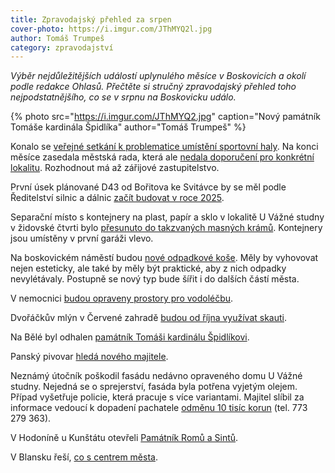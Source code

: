 ```yaml
---
title: Zpravodajský přehled za srpen
cover-photo: https://i.imgur.com/JThMYQ2l.jpg
author: Tomáš Trumpeš
category: zpravodajství
---
```


*Výběr nejdůležitějších událostí uplynulého měsíce v Boskovicích a okolí podle redakce Ohlasů. Přečtěte si stručný zpravodajský přehled toho nejpodstatnějšího, co se v srpnu na Boskovicku událo.*

{% photo src="https://i.imgur.com/JThMYQ2.jpg" caption="Nový památník Tomáše kardinála Špidlíka" author="Tomáš Trumpeš" %}

Konalo se [veřejné setkání k problematice umístění sportovní haly](https://ohlasy.info/clanky/2019/08/diskuse-hala.html). Na konci měsíce zasedala městská rada, která ale [nedala doporučení pro konkrétní lokalitu](https://ohlasy.info/clanky/2019/08/rada-nerozhodla.html). Rozhodnout má až zářijové zastupitelstvo.

První úsek plánované D43 od Bořitova ke Svitávce by se měl podle Ředitelství silnic a dálnic [začít budovat v roce 2025](https://blanensky.denik.cz/zpravy_region/zname-trasu-mame-penize-stavba-prvni-casti-d43-zacne-2025-vyhlasuje-rsd-20190801.html).

Separační místo s kontejnery na plast, papír a sklo v lokalitě U Vážné studny v židovské čtvrti bylo [přesunuto do takzvaných masných krámů](https://ohlasy.info/clanky/2019/08/z-radnice.html). Kontejnery jsou umístěny v první garáži vlevo.

Na boskovickém náměstí budou [nové odpadkové koše](https://ohlasy.info/clanky/2019/08/z-radnice.html). Měly by vyhovovat nejen esteticky, ale také by měly být praktické, aby z nich odpadky nevylétávaly. Postupně se nový typ bude šířit i do dalších částí města.

V nemocnici [budou opraveny prostory pro vodoléčbu](https://ohlasy.info/clanky/2019/08/z-radnice.html).

Dvořáčkův mlýn v Červené zahradě [budou od října využívat skauti](https://ohlasy.info/clanky/2019/08/z-radnice.html).

Na Bělé byl odhalen [památník Tomáši kardinálu Špidlíkovi](https://ohlasy.info/clanky/2019/08/kardinal-spidlik.html).

Panský pivovar [hledá nového majitele](https://ohlasy.info/clanky/2019/08/prodej-pivovaru.html). 

Neznámý útočník poškodil fasádu nedávno opraveného domu U Vážné studny. Nejedná se o sprejerství, fasáda byla potřena vyjetým olejem. Případ vyšetřuje policie, která pracuje s více variantami. Majitel slíbil za informace vedoucí k dopadení pachatele [odměnu 10 tisíc korun](https://www.facebook.com/photo.php?fbid=2561032840595941&set=a.395899963775917&type=3) (tel. 773 279 363).

V Hodoníně u Kunštátu otevřeli [Památník Romů a Sintů](https://blanensky.denik.cz/zpravy_region/otevreli-pamatnik-holokaustu-romu-bez-expozic-ale-s-vystavami-20190821.html).

V Blansku řeší, [co s centrem města](https://blanensky.denik.cz/zpravy_region/centrum-blanska-na-prodej-zajem-maji-tri-developeri-20190823.html).